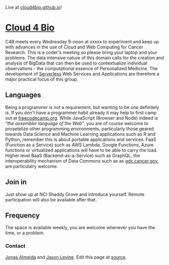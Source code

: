 Live at [cloud4bio.github.io](https://cloud4bio.github.io)!

# [Cloud 4 Bio](https://cloud4bio.github.io) 
C4B meets every Wednesday 9-noon at xxxxx to experiment and keep up with advances in the use of Cloud and Web Computing for Cancer Research. This is a coder's meeting so please bring your laptop and your problems. The data intensive nature of this domain calls for the creation and analysis of BigData that can then be used to contextualize individual observations - the computational essence of Personalized Medicine. The development of [Serverless](https://en.wikipedia.org/wiki/Serverless_computing) Web Services and Applications are therefore a major practical focus of this group.

## Languages
Being a programmer is not a requirement, but wanting to be one definitely is. If you don't have a programmer habit already it may help to first camp out at [freecodecamp.org](https://www.freecodecamp.org/). While JavaScript (Browser and Node) indeed is *"the assembler language of the Web"*, you are of course welcome to prosetelize other programming environments, particularly those geared towards Data Science and Machine Learning applications such as R and Python, remember this is about portable applications and services. FaaS (Function as a Service) such as AWS Lambda, Google Functions, Azure functions or virtualized applications will have to be able to carry the load. Higher level BaaS (Backend-as-a-Service) such as GraphQL, the interoperability mechanism of Data Commons such as as [gdc.cancer.gov](https://gdc.cancer.gov), are particulalry welcome.

## Join in
Just show up at NCI Shaddy Grove and introduce yourself. Remote participation will also be available after that.

## Frequency
The space is available weekly, you are welcome whenever you have the time, or a problem.

### Contact
[Jonas Almeida](https://dceg.cancer.gov/about/staff-directory/biographies/A-J/almeida-jonas) and [Jason Levine](https://ccr.cancer.gov/jason-e-levine). Edit this page at [source](https://github.com/cloud4bio/cloud4bio.github.com).
